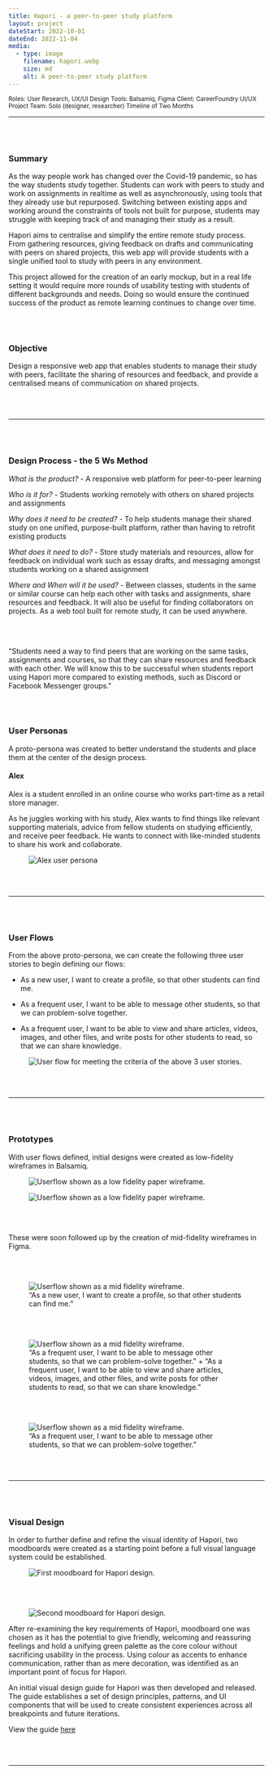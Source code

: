 ```yaml
---
title: Hapori - a peer-to-peer study platform
layout: project
dateStart: 2022-10-01
dateEnd: 2022-11-04
media:
  - type: image
    filename: hapori.webp
    size: md
    alt: A peer-to-peer study platform
---
```


<small>Roles: User Research, UX/UI Design
Tools: Balsamiq, Figma
Client: CareerFoundry UI/UX Project
Team: Solo (designer, researcher)
Timeline of Two Months</small>

---
<br><br>

<h3>Summary</h3>

<div class="overview">

As the way people work has changed over the Covid-19 pandemic, so has the way students study together. Students can work with peers to study and work on assignments in realtime as well as asynchronously, using tools that they already use but repurposed. Switching between existing apps and working around the constraints of tools not built for purpose, students may struggle with keeping track of and managing their study as a result.

Hapori aims to centralise and simplify the entire remote study process. From gathering resources, giving feedback on drafts and communicating with peers on shared projects, this web app will provide students with a single unified tool to study with peers in any environment.

This project allowed for the creation of an early mockup, but in a real life setting it would require more rounds of usability testing with students of different backgrounds and needs. Doing so would ensure the continued success of the product as remote learning continues to change over time.

</div>

<br><br>

<h3>Objective</h3>

Design a responsive web app that enables students to manage their study with peers, facilitate the sharing of resources and feedback, and provide a centralised means of communication on shared projects. 

<br><br>

---

<br><br>

<h3>Design Process - the 5 Ws Method </h3>

*What is the product?* - A responsive web platform for peer-to-peer learning

*Who is it for?* - Students working remotely with others on shared projects and assignments

*Why does it need to be created?* - To help students manage their shared study on one unified, purpose-built platform, rather than having to retrofit existing products

*What does it need to do?* - Store study materials and resources, allow for feedback on individual work such as essay drafts, and messaging amongst students working on a shared assignment

*Where and When will it be used?* - Between classes, students in the same or similar course can help each other with tasks and assignments, share resources and feedback. It will also be useful for finding collaborators on projects. As a web tool built for remote study, it can be used anywhere.


<br><br>

<div class="insight">

"Students need a way to find peers that are working on the same tasks, assignments and courses, so that they can share resources and feedback with each other. 
We will know this to be successful when students report using Hapori more compared to existing methods, such as Discord or Facebook Messenger groups."

</div>

<br><br>

<h3>User Personas</h3>

A proto-persona was created to better understand the students and place them at the center of the design process. 

<h4>Alex</h4>

Alex is a student enrolled in an online course who works part-time as a retail store manager. 

As he juggles working with his study, Alex wants to find things like relevant supporting materials, advice from fellow students on studying efficiently, and receive peer feedback. He wants to connect with like-minded students to share his work and collaborate.

<figure>
<img src="/media/alex.png" alt="Alex user persona"/>
</figure>

<br><br>

---

<br><br>

<h3>User Flows</h3>

From the above proto-persona, we can create the following three user stories to begin defining our flows:

- As a new user, I want to create a profile, so that other students can find me.

- As a frequent user, I want to be able to message other students, so that we can problem-solve together.

- As a frequent user, I want to be able to view and share articles, videos, images, and other files, and write posts for other students to read, so that we can share knowledge.

<figure>
<img src="/media/haporiflow.svg" class="big-img" alt="User flow for meeting the criteria of the above 3 user stories."/>
</figure>

<br><br>

---

<br><br>

<h3>Prototypes</h3>

With user flows defined, initial designs were created as low-fidelity wireframes in Balsamiq. 

<figure>
<img src="/media/paperframe1.png" class="big-img" alt="Userflow shown as a low fidelity paper wireframe."/>
</figure>

<figure>
<img src="/media/paperframe2.png" class="big-img" alt="Userflow shown as a low fidelity paper wireframe."/>
</figure>

<br><br>

These were soon followed up by the creation of mid-fidelity wireframes in Figma.

<br><br>

<figure>
<img src="/media/midfi1.png" class="big-img" alt="Userflow shown as a mid fidelity wireframe."/>
<figcaption>“As a new user, I want to create a profile, so that other students can find me.”</figcaption>
</figure>

<br><br>

<figure>
<img src="/media/midfi2.png" class="big-img" alt="Userflow shown as a mid fidelity wireframe."/>
<figcaption>“As a frequent user, I want to be able to message other students, so that we can problem-solve together.” + “As a frequent user, I want to be able to view and share articles, videos, images, and other files, and write posts for other students to read, so that we can share knowledge.”</figcaption>
</figure>

<br><br>

<figure>
<img src="/media/midfi3.png" class="big-img" alt="Userflow shown as a mid fidelity wireframe."/>
<figcaption>“As a frequent user, I want to be able to message other students, so that we can problem-solve together.”</figcaption>
</figure>

<br><br>

---

<br><br>

<h3>Visual Design</h3>

In order to further define and refine the visual identity of Hapori, two moodboards were created as a starting point before a full visual language system could be established.

<figure>
<img src="/media/moodboard1.png" class="big-img" alt="First moodboard for Hapori design."/>
</figure>

<br><br>

<figure>
<img src="/media/moodboard2.png" class="big-img" alt="Second moodboard for Hapori design."/>
</figure>

After re-examining the key requirements of Hapori, moodboard one was chosen as it has the potential to give friendly, welcoming and reassuring feelings and hold a unifying green palette as the core colour without sacrificing usability in the process. Using colour as accents to enhance communication, rather than as mere decoration, was identified as an important point of focus for Hapori.

An initial visual design guide for Hapori was then developed and released. The guide establishes a set of design principles, patterns, and UI components that will be used to create consistent experiences across all breakpoints and future iterations. 

View the guide <a href="https://tom.so/media/Hapori-Design-Language-System.pdf" alt="PDF to the Hapori Design Language System" title="PDF to the Hapori Design Language System">here</a>

<br><br>

---

<br><br>


